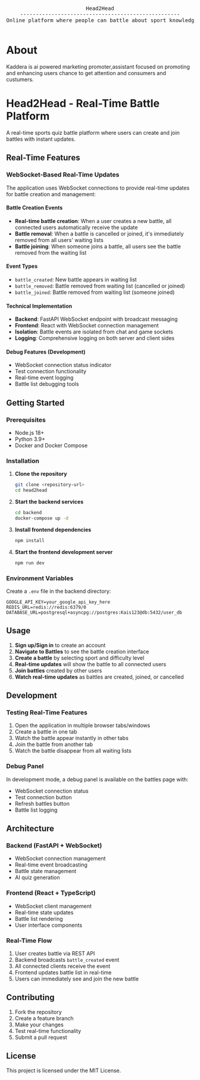 <div align="center">
<pre>
Head2Head
---------------------------------------------------
Online platform where people can battle about sport knowledge<br>
</pre>
</div>

# About

Kaddera is ai powered marketing promoter,assistant focused on promoting and enhancing users chance to get attention and consumers and custumers.<br>

# Head2Head - Real-Time Battle Platform

A real-time sports quiz battle platform where users can create and join battles with instant updates.

## Real-Time Features

### WebSocket-Based Real-Time Updates

The application uses WebSocket connections to provide real-time updates for battle creation and management:

#### Battle Creation Events
- **Real-time battle creation**: When a user creates a new battle, all connected users automatically receive the update
- **Battle removal**: When a battle is cancelled or joined, it's immediately removed from all users' waiting lists
- **Battle joining**: When someone joins a battle, all users see the battle removed from the waiting list

#### Event Types
- `battle_created`: New battle appears in waiting list
- `battle_removed`: Battle removed from waiting list (cancelled or joined)
- `battle_joined`: Battle removed from waiting list (someone joined)

#### Technical Implementation
- **Backend**: FastAPI WebSocket endpoint with broadcast messaging
- **Frontend**: React with WebSocket connection management
- **Isolation**: Battle events are isolated from chat and game sockets
- **Logging**: Comprehensive logging on both server and client sides

#### Debug Features (Development)
- WebSocket connection status indicator
- Test connection functionality
- Real-time event logging
- Battle list debugging tools

## Getting Started

### Prerequisites
- Node.js 18+
- Python 3.9+
- Docker and Docker Compose

### Installation

1. **Clone the repository**
   ```bash
   git clone <repository-url>
   cd head2head
   ```

2. **Start the backend services**
   ```bash
   cd backend
   docker-compose up -d
   ```

3. **Install frontend dependencies**
   ```bash
   npm install
   ```

4. **Start the frontend development server**
   ```bash
   npm run dev
   ```

### Environment Variables

Create a `.env` file in the backend directory:
```env
GOOGLE_API_KEY=your_google_api_key_here
REDIS_URL=redis://redis:6379/0
DATABASE_URL=postgresql+asyncpg://postgres:Kais123@db:5432/user_db
```

## Usage

1. **Sign up/Sign in** to create an account
2. **Navigate to Battles** to see the battle creation interface
3. **Create a battle** by selecting sport and difficulty level
4. **Real-time updates** will show the battle to all connected users
5. **Join battles** created by other users
6. **Watch real-time updates** as battles are created, joined, or cancelled

## Development

### Testing Real-Time Features

1. Open the application in multiple browser tabs/windows
2. Create a battle in one tab
3. Watch the battle appear instantly in other tabs
4. Join the battle from another tab
5. Watch the battle disappear from all waiting lists

### Debug Panel

In development mode, a debug panel is available on the battles page with:
- WebSocket connection status
- Test connection button
- Refresh battles button
- Battle list logging

## Architecture

### Backend (FastAPI + WebSocket)
- WebSocket connection management
- Real-time event broadcasting
- Battle state management
- AI quiz generation

### Frontend (React + TypeScript)
- WebSocket client management
- Real-time state updates
- Battle list rendering
- User interface components

### Real-Time Flow
1. User creates battle via REST API
2. Backend broadcasts `battle_created` event
3. All connected clients receive the event
4. Frontend updates battle list in real-time
5. Users can immediately see and join the new battle

## Contributing

1. Fork the repository
2. Create a feature branch
3. Make your changes
4. Test real-time functionality
5. Submit a pull request

## License

This project is licensed under the MIT License.
